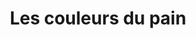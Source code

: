 ---
title: "Les couleurs du pain"
url: /montfort-sur-meu/les-couleurs-du-pain/
shop: boulangerie
---